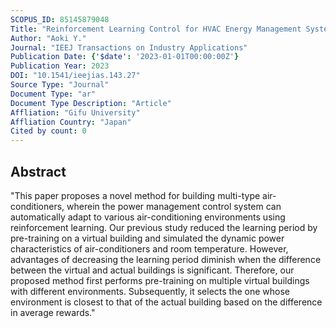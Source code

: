 ```yaml
---
SCOPUS_ID: 85145879048
Title: "Reinforcement Learning Control for HVAC Energy Management System with Instant Operation by Selecting Virtual Building with Similar Environment"
Author: "Aoki Y."
Journal: "IEEJ Transactions on Industry Applications"
Publication Date: {'$date': '2023-01-01T00:00:00Z'}
Publication Year: 2023
DOI: "10.1541/ieejias.143.27"
Source Type: "Journal"
Document Type: "ar"
Document Type Description: "Article"
Affliation: "Gifu University"
Affliation Country: "Japan"
Cited by count: 0
---
```


## Abstract
"This paper proposes a novel method for building multi-type air-conditioners, wherein the power management control system can automatically adapt to various air-conditioning environments using reinforcement learning. Our previous study reduced the learning period by pre-training on a virtual building and simulated the dynamic power characteristics of air-conditioners and room temperature. However, advantages of decreasing the learning period diminish when the difference between the virtual and actual buildings is significant. Therefore, our proposed method first performs pre-training on multiple virtual buildings with different environments. Subsequently, it selects the one whose environment is closest to that of the actual building based on the difference in average rewards."
